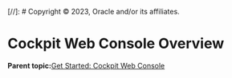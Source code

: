 [//]: # Copyright © 2023, Oracle and/or its affiliates.

# Cockpit Web Console Overview

**Parent topic:**[Get Started: Cockpit Web Console](../topics/cockpit-install.md)

